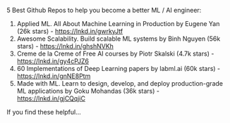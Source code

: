 5 Best Github Repos to help you become a better ML / AI engineer:


1. Applied ML. All About Machine Learning in Production by Eugene Yan (26k stars) - https://lnkd.in/gwrkyJtf
2. Awesome Scalability. Build scalable ML systems by Binh Nguyen (56k stars) - https://lnkd.in/ghshNVKh
3. Creme de la Creme of Free AI courses by Piotr Skalski (4.7k stars) - https://lnkd.in/gy4cPJZ6
4. 60 Implementations of Deep Learning papers by labml.ai (60k stars) - https://lnkd.in/gnNE8Ptm
5. Made with ML. Learn to design, develop, and deploy production-grade ML applications by Goku Mohandas (36k stars) - https://lnkd.in/gjCQqjiC


If you find these helpful...
